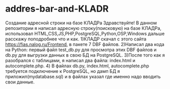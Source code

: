 # addres-bar-and-KLADR
Создание адресной строки на базе КЛАДРа
Здравствуйте!
В данном репозитории я написал адресную строку(поисковую) на базе КЛАДРа, использовал HTML,CSS,JS,PHP,PostgreSQL,Python,OSP,Windows дальше расскажу поподробнее что и как.
1)КЛАДР скачал с этого сайта https://fias.nalog.ru/Frontend, в пакете 7 DBF файлов.
2)Написал два кода на Python: первый файл test_db.py для просмотра этих DBF файлов и db.py для выгрузки данных в свою БД на PostgreSQL.
3)После того как я разобрался с таблицами, я написал два файла: index.html и autocomplete.php.
4) В файлах db.py, index.html, autocomplete.php требуется подключение к PostgreSQL, но дамп БД я приложил(mydatabase.sql) и в файлах указал где именно надо вводить свои данные.
